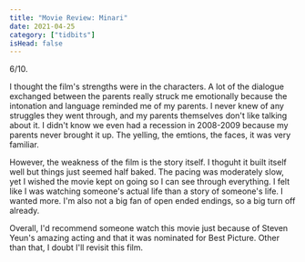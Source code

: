 ```yaml
---
title: "Movie Review: Minari"
date: 2021-04-25
category: ["tidbits"]
isHead: false
---
```


6/10. 

I thought the film's strengths were in the characters. A lot of the dialogue exchanged between the parents really struck me emotionally because the intonation and language reminded me of my parents. I never knew of any struggles they went through, and my parents themselves don't like talking about it. I didn't know we even had a recession in 2008-2009 because my parents never brought it up. The yelling, the emtions, the faces, it was very familiar.

However, the weakness of the film is the story itself. I thoguht it built itself well but things just seemed half baked. The pacing was moderately slow, yet I wished the movie kept on going so I can see through everything. I felt like I was watching someone's actual life than a story of someone's life. I wanted more. I'm also not a big fan of open ended endings, so a big turn off already.

Overall, I'd recommend someone watch this movie just because of Steven Yeun's amazing acting and that it was nominated for Best Picture. Other than that, I doubt I'll revisit this film. 